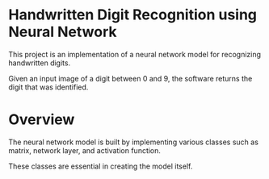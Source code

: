 # Handwritten Digit Recognition using Neural Network
This project is an implementation of a neural network model for recognizing handwritten digits.

Given an input image of a digit between 0 and 9, the software returns the digit that was identified.

# Overview
The neural network model is built by implementing various classes such as matrix, network layer, and activation function. 

These classes are essential in creating the model itself.

